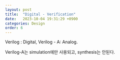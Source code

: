 ```yaml
---
layout: post
title:  "Digital - Verification"
date:   2023-10-04 19:31:29 +0900
categories: Design
order: 6
---
```


Verilog : Digital,
Verilog - A: Analog.

Verilog-A는 simulation에만 사용되고, synthesis는 안된다.